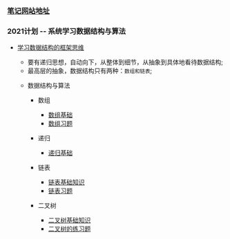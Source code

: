 ### [笔记网站地址](https://frontend-blog-drab.vercel.app/#/)

### 2021计划 -- 系统学习数据结构与算法
- [学习数据结构的框架思维](https://mp.weixin.qq.com/s/gE-5KMi4bBvJovdsQXIKgw)
   * 要有递归思想，自动向下，从整体到细节，从抽象到具体地看待数据结构;
   * 最高层的抽象，数据结构只有两种：`数组和链表`;
    
    - 数据结构与算法
        <!-- - 基础API知识
            - [x] [数组基础api](/algorithm/arrary/数组基础api.md)
            - [x] [RegExp](/algorithm/RegExp/RegExp(正则表达式).md)
            - [x] [字符串](/algorithm/string/string常用的方法.md) -->
        
        - 数组
            - [数组基础](/algorithm/array/array.md)
            - [数组习题](/algorithm/array/test.md)

        - 递归
            - [递归基础](/algorithm/recursion.md)
            
        - 链表        
            - [链表基础知识](/algorithm/Linked/Linked.md)
            - [链表习题](/algorithm/Linked/test.js)

        - 二叉树
            - [二叉树基础知识](/algorithm/binaryTree/readme.md)
            - [二叉树的练习题](/algorithm/binaryTree/test.md)


        <!-- - 缓存
            - [ ] URLcache -->
        <!-- - 滑动窗口
          
        - 前缀和
            - [前缀和基础知识](/algorithm/subsequence/前缀和.md) -->

        <!-- - [ ] 二叉树
            - [ ] 二叉搜索树        
        - [ ] 动态规划  -->
        
